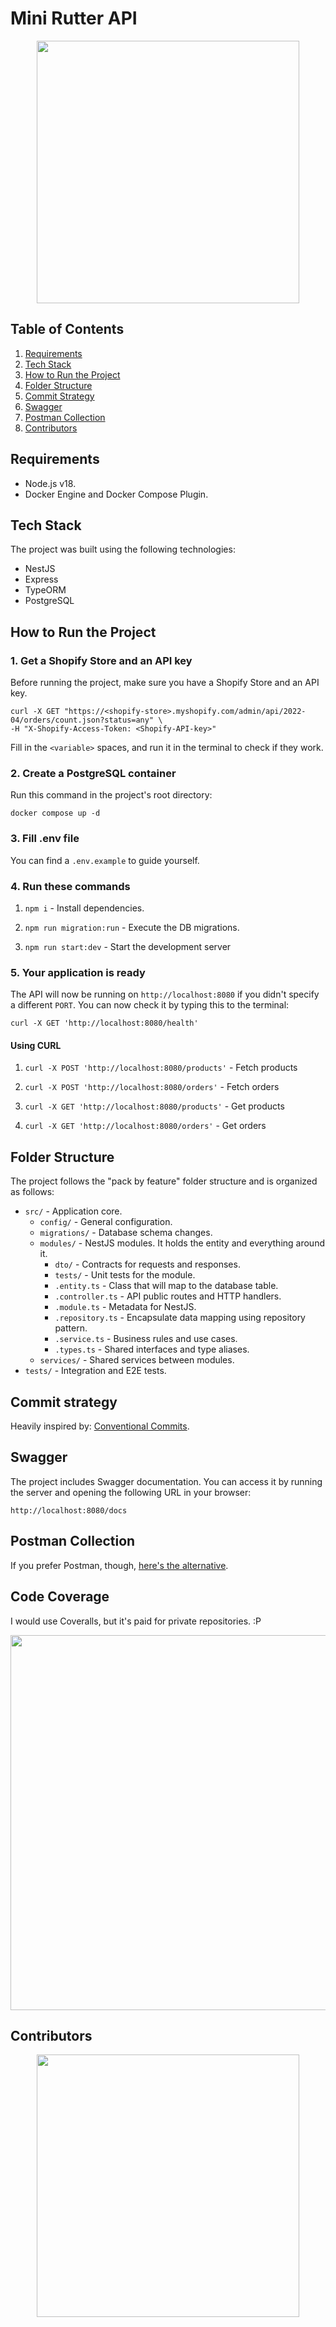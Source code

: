 # Mini Rutter API

<div style="text-align: center;">
  <img src="https://drive.google.com/uc?export=view&id=1gM7EPXZdG7Mn4TfSvV6TmoIjj_wfsQoj" style="width: 420px; max-width: 100%; height: auto; align: center">
</div>

## Table of Contents

1. [Requirements](#requirements)
1. [Tech Stack](#tech-stack)
1. [How to Run the Project](#how-to-run-the-project)
1. [Folder Structure](#folder-structure)
1. [Commit Strategy](#commit-strategy)
1. [Swagger](#swagger)
1. [Postman Collection](#postman-collection)
1. [Contributors](#contributors)

## Requirements
- Node.js v18.
- Docker Engine and Docker Compose Plugin.

## Tech Stack

The project was built using the following technologies:

- NestJS
- Express
- TypeORM
- PostgreSQL

## How to Run the Project

### 1. Get a Shopify Store and an API key

Before running the project, make sure you have a Shopify Store and an API key.

```
curl -X GET "https://<shopify-store>.myshopify.com/admin/api/2022-04/orders/count.json?status=any" \
-H "X-Shopify-Access-Token: <Shopify-API-key>"
```

Fill in the `<variable>` spaces, and run it in the terminal to check if they work.

### 2. Create a PostgreSQL container

Run this command in the project's root directory:

```
docker compose up -d
```

### 3. Fill .env file

You can find a `.env.example` to guide yourself.

### 4. Run these commands

1. `npm i` - Install dependencies.

1. `npm run migration:run` - Execute the DB migrations.

1. `npm run start:dev` - Start the development server

### 5. Your application is ready

The API will now be running on `http://localhost:8080` if you didn't specify a different `PORT`. You can now check it by typing this to the terminal:

```
curl -X GET 'http://localhost:8080/health'
```

#### Using CURL

1. `curl -X POST 'http://localhost:8080/products'` - Fetch products

1. `curl -X POST 'http://localhost:8080/orders'` - Fetch orders

1. `curl -X GET 'http://localhost:8080/products'` - Get products

1. `curl -X GET 'http://localhost:8080/orders'` - Get orders

## Folder Structure

The project follows the "pack by feature" folder structure and is organized as follows:

- `src/` - Application core.
  - `config/` - General configuration.
  - `migrations/` - Database schema changes.
  - `modules/` - NestJS modules. It holds the entity and everything around it.
    - `dto/` - Contracts for requests and responses.
    - `tests/` - Unit tests for the module.
    - `.entity.ts` - Class that will map to the database table.
    - `.controller.ts` - API public routes and HTTP handlers.
    - `.module.ts` - Metadata for NestJS.
    - `.repository.ts` - Encapsulate data mapping using repository pattern.
    - `.service.ts` - Business rules and use cases.
    - `.types.ts` - Shared interfaces and type aliases.
  - `services/` - Shared services between modules.
- `tests/` - Integration and E2E tests.

## Commit strategy

Heavily inspired by: [Conventional Commits](https://www.conventionalcommits.org/).

## Swagger

The project includes Swagger documentation. You can access it by running the server and opening the following URL in your browser:

```
http://localhost:8080/docs
```

## Postman Collection

If you prefer Postman, though, [here's the alternative](https://documenter.getpostman.com/view/27531077/2s93m1b4sa).

## Code Coverage

I would use Coveralls, but it's paid for private repositories. :P

<div style="text-align: center;">
  <img src="https://drive.google.com/uc?export=view&id=1SLz12DcHU9I4drJFdbZf3yRRLvleMkpf" style="width: 600px; max-width: 100%; height: auto; align: center">
</div>

## Contributors

<div style="text-align: center;">
  <img src="https://drive.google.com/uc?export=view&id=1y2pIBM7EqoUTLZ6jBsktyqimgaxRDqUh" style="width: 420px; max-width: 100%; height: auto; align: center">
</div>